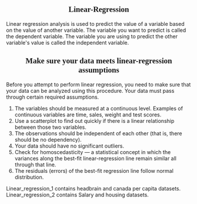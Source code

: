 <h2 style ="font-family:Comic Sans MS;" align = "center">Linear-Regression</h2>

Linear regression analysis is used to predict the value of a variable based on the value of another variable. The variable you want to predict is called the dependent variable. The variable you are using to predict the other variable's value is called the independent variable.

<h2 style ="font-family:Comic Sans MS;" align = "center">Make sure your data meets linear-regression assumptions</h2>


Before you attempt to perform linear regression, you need to make sure that your data can be analyzed using this procedure. Your data must pass through certain required assumptions.

1. The variables should be measured at a continuous level. Examples of continuous variables are time, sales, weight and test scores. 
2. Use a scatterplot to find out quickly if there is a linear relationship between those two variables.
3. The observations should be independent of each other (that is, there should be no dependency).
4. Your data should have no significant outliers. 
5. Check for homoscedasticity — a statistical concept in which the variances along the best-fit linear-regression line remain similar all through that line.
6. The residuals (errors) of the best-fit regression line follow normal distribution.



Linear_regression_1  contains headbrain and canada per capita datasets.
Linear_regression_2  contains Salary and housing datasets.
